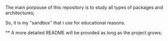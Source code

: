 The main porpouse of this repository is to study all types of packages and architectures; 

So, it is my "sandbox" that i use for educational reasons.

** A more detailed README will be provided as long as the project grows;
